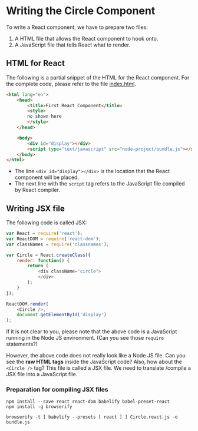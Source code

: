 # Writing the Circle Component

To write a React component, we have to prepare two files:

1. A HTML file that allows the React component to hook onto.
2. A JavaScript file that tells React what to render.

## HTML for React

The following is a partial snippet of the HTML for the React component. For the complete code, please refer to the file [index.html](index.html).

```html
<html lang="en">
	<head>
		<title>First React Component</title>
		<style>
		no shown here
		</style>
	</head>

	<body>
		<div id="display"></div>
		<script type="text/javascript" src="node-project/bundle.js"></script>
	</body>
</html>
```

- The line `<div id="display"></div>` is the location that the React component will be placed.
- The next line with the `script` tag refers to the JavaScript file compiled by React compiler.

## Writing JSX file

The following code is called JSX:

```javascript
var React = require('react');
var ReactDOM = require('react-dom');
var classNames = require('classnames');

var Circle = React.createClass({
	render: function() {
		return (
			<div className="circle">
			</div>
		);
	}
});

ReactDOM.render(
	<Circle />,
	document.getElementById('display')
);
```

If it is not clear to you, please note that the above code is a JavaScript running in the Node JS environment. (Can you see those `require` statements?)

However, the above code does not really look like a Node JS file. Can you see the **raw HTML tags** inside the JavaScript code?  Also, how about the `<Circle />` tag?  This file is called a JSX file. We need to translate /compile a JSX file into a JavaScript file.

### Preparation for compiling JSX files

```
npm install --save react react-dom babelify babel-preset-react
npm install -g browserify
```

```
browserify -t [ babelify --presets [ react ] ] Circle.react.js -o bundle.js
```
